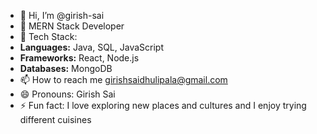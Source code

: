- 👋 Hi, I’m @girish-sai
- 🌱 MERN Stack Developer
- 🚀 Tech Stack: 
- **Languages:** Java, SQL, JavaScript
- **Frameworks:** React, Node.js
- **Databases:** MongoDB
- 📫 How to reach me girishsaidhulipala@gmail.com
- 😄 Pronouns: Girish Sai
- ⚡ Fun fact:  I love exploring new places and cultures and I enjoy trying different cuisines

<!---
girish-sai/girish-sai is a ✨ special ✨ repository because its `README.md` (this file) appears on your GitHub profile.
You can click the Preview link to take a look at your changes.
--->
